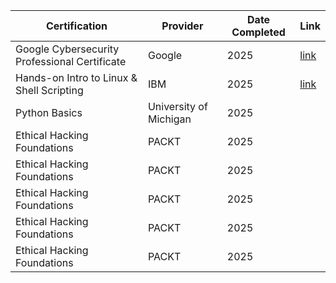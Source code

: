 | Certification                                    | Provider               | Date Completed | Link |
| ------------------------------------------------ | ---------------------- | -------------- | -----|
| Google Cybersecurity Professional Certificate    | Google                 | 2025           | [link](https://coursera.org/share/3ccc23165a2ea47901982cb837b473ef) |
| Hands-on Intro to Linux & Shell Scripting        | IBM                    | 2025           | [link](https://coursera.org/share/becfab178d11f6e6965da33a41a3d19f) |
| Python Basics                                    | University of Michigan | 2025           |
| Ethical Hacking Foundations                      | PACKT                  | 2025           |
| Ethical Hacking Foundations                      | PACKT                  | 2025           |
| Ethical Hacking Foundations                      | PACKT                  | 2025           |
| Ethical Hacking Foundations                      | PACKT                  | 2025           |
| Ethical Hacking Foundations                      | PACKT                  | 2025           |
